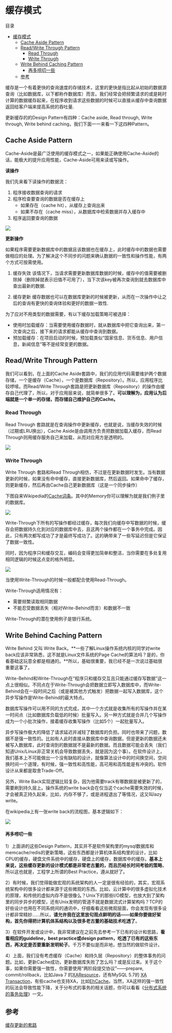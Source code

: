 # 缓存模式

目录
- [缓存模式](#缓存模式)
  - [Cache Aside Pattern](#cache-aside-pattern)
  - [Read/Write Through Pattern](#readwrite-through-pattern)
    - [Read Through](#read-through)
    - [Write Through](#write-through)
  - [Write Behind Caching Pattern](#write-behind-caching-pattern)
      - [再多唠叨一些](#再多唠叨一些)
  - [参考](#参考)

缓存是一个有着更快的查询速度的存储技术，这里的更快是指比起从初始的数据源查询（比如数据库，以下都称作数据库）而言。我们经常会把频繁请求的或是耗时计算的数据缓存起来，在程序收到请求这些数据的时候可以直接从缓存中查询数据返回给客户端来提高系统的吞吐量.

更新缓存的的Design Pattern有四种：Cache aside, Read through, Write through, Write behind caching，我们下面一一来看一下这四种Pattern。

## Cache Aside Pattern

Cache-Aside是最广泛使用的缓存模式之一，如果能正确使用Cache-Aside的话，能极大的提升应用性能，Cache-Aside可用来读或写操作。

**读操作**

我们先来看下读操作的数据流：

1. 程序接收数据查询的请求
2. 程序检查要查询的数据是否在缓存上
    + 如果存在（cache hit），从缓存上查询出来
    + 如果不存在（cache miss），从数据库中检索数据并存入缓存中
3. 程序返回要查询的数据

![](https://img-blog.csdnimg.cn/20200625233139211.png?x-oss-process=image/watermark,type_ZmFuZ3poZW5naGVpdGk,shadow_10,text_aHR0cHM6Ly9ibG9nLmNzZG4ubmV0L0hhbGZJbW1vcnRhbA==,size_16,color_FFFFFF,t_70)

**更新操作**

如果程序需要更新数据库中的数据且该数据也在缓存上，此时缓存中的数据也需要做相应的处理。为了解决这个不同步的问题来确认数据的一致性和操作性能，有两个方式可按需使用。

1. 缓存失效
该情况下，当请求需要更新数据库数据的时候，缓存中的值需要被删除掉（删除掉就表示旧值不可用了），当下次该key被再次查询到就去数据库中查出最新的数据.

2. 缓存更新
缓存数据也可以在数据库更新的时候被更新，从而在一次操作中让之后的查询有更快的查询体验和更好的数据一致性.

为了应对不用类型的数据需要，有以下缓存加载策略可被选择：

+ 使用时加载缓存：当需要使用缓存数据时，就从数据库中把它查询出来，第一次查询之后，接下来的请求都能从缓存中查询到数据。
+ 预加载缓存：在项目启动的时候，预加载类似“国家信息、货币信息、用户信息，新闻信息”等不是经常变更的数据。

## Read/Write Through Pattern

我们可以看到，在上面的Cache Aside套路中，我们的应用代码需要维护两个数据存储，一个是缓存（Cache），一个是数据库（Repository）。所以，应用程序比较啰嗦。而Read/Write Through套路是把更新数据库（Repository）的操作由缓存自己代理了，所以，对于应用层来说，就简单很多了。**可以理解为，应用认为后端就是一个单一的存储，而存储自己维护自己的Cache。**

### Read Through

Read Through 套路就是在查询操作中更新缓存，也就是说，当缓存失效的时候（过期或LRU换出），Cache Aside是由调用方负责把数据加载入缓存，而Read Through则用缓存服务自己来加载，从而对应用方是透明的。

![](https://img-blog.csdnimg.cn/20200625233205440.png?x-oss-process=image/watermark,type_ZmFuZ3poZW5naGVpdGk,shadow_10,text_aHR0cHM6Ly9ibG9nLmNzZG4ubmV0L0hhbGZJbW1vcnRhbA==,size_16,color_FFFFFF,t_70)

### Write Through

Write Through 套路和Read Through相仿，不过是在更新数据时发生。当有数据更新的时候，如果没有命中缓存，直接更新数据库，然后返回。如果命中了缓存，则更新缓存，然后再由Cache自己更新数据库（这是一个同步操作）

下图自来Wikipedia的[Cache词条](https://en.wikipedia.org/wiki/Cache_(computing))。其中的Memory你可以理解为就是我们例子里的数据库。

![](https://coolshell.cn/wp-content/uploads/2016/07/460px-Write-through_with_no-write-allocation.svg_.png)

Write-Through下所有的写操作都经过缓存，每次我们向缓存中写数据的时候，缓存会把数据持久化到对应的数据库中去，且这两个操作都在一个事务中完成。因此，只有两次都写成功了才是最终写成功了。这的确带来了一些写延迟但是它保证了数据一致性。

同时，因为程序只和缓存交互，编码会变得更加简单和整洁，当你需要在多处复用相同逻辑的时候这点变的格外明显。

![](https://img-blog.csdnimg.cn/20200625233221388.png)

当使用Write-Through的时候一般都配合使用Read-Through。

Write-Through适用情况有：

+ 需要频繁读取相同数据
+ 不能忍受数据丢失（相对Write-Behind而言）和数据不一致

Write-Through的潜在使用例子是银行系统。

## Write Behind Caching Pattern

Write Behind 又叫 Write Back。**一些了解Linux操作系统内核的同学对write back应该非常熟悉，这不就是Linux文件系统的Page Cache的算法吗？是的，你看基础这玩意全都是相通的。**所以，基础很重要，我已经不是一次说过基础很重要这事了。

Write-Behind和Write-Through在“程序只和缓存交互且只能通过缓存写数据”这一点上很相似。不同点在于Write-Through会把数据立即写入数据库中，而Write-Behind会在一段时间之后（或是被其他方式触发）把数据一起写入数据库，这个异步写操作是Write-Behind的最大特点。

数据库写操作可以用不同的方式完成，其中一个方式就是收集所有的写操作并在某一时间点（比如数据库负载低的时候）批量写入。另一种方式就是合并几个写操作成为一个小批次操作，接着缓存收集写操作（比如5个）一起批量写入。

异步写操作极大的降低了请求延迟并减轻了数据库的负担。同时也带来了问题，数据不是强一致性的。比如有人此时直接从数据库中查询数据，但是更新的数据还未被写入数据库，此时查询到的数据就不是最新的数据。而且数据可能会丢失（我们知道Unix/Linux非正常关机会导致数据丢失，就是因为这个事）。在软件设计上，我们基本上不可能做出一个没有缺陷的设计，就像算法设计中的时间换空间，空间换时间一个道理，有时候，强一致性和高性能，高可用和高性能是有冲突的。软件设计从来都是取舍Trade-Off。

另外，Write Back实现逻辑比较复杂，因为他需要track有哪数据是被更新了的，需要刷到持久层上。操作系统的write back会在仅当这个cache需要失效的时候，才会被真正持久起来，比如，内存不够了，或是进程退出了等情况，这又叫lazy write。

在wikipedia上有一张write back的流程图，基本逻辑如下：

![](https://coolshell.cn/wp-content/uploads/2016/07/Write-back_with_write-allocation.png)

#### 再多唠叨一些

1）上面讲的这些Design Pattern，其实并不是软件架构里的mysql数据库和memcache/redis的更新策略，这些东西都是计算机体系结构里的设计，比如CPU的缓存，硬盘文件系统中的缓存，硬盘上的缓存，数据库中的缓存。**基本上来说，这些缓存更新的设计模式都是非常老古董的，而且历经长时间考验的策略**，所以这也就是，工程学上所谓的Best Practice，遵从就好了。

2）有时候，我们觉得能做宏观的系统架构的人一定是很有经验的，其实，宏观系统架构中的很多设计都来源于这些微观的东西。比如，云计算中的很多虚拟化技术的原理，和传统的虚拟内存不是很像么？Unix下的那些I/O模型，也放大到了架构里的同步异步的模型，还有Unix发明的管道不就是数据流式计算架构吗？TCP的好些设计也用在不同系统间的通讯中，仔细看看这些微观层面，你会发现有很多设计都非常精妙……所以，**请允许我在这里放句观点鲜明的话——如果你要做好架构，首先你得把计算机体系结构以及很多老古董的基础技术吃透了**。

3）在软件开发或设计中，我非常建议在之前先去参考一下已有的设计和思路，**看看相应的guideline，best practice或design pattern，吃透了已有的这些东西，再决定是否要重新发明轮子**。千万不要似是而非地，想当然的做软件设计。

4）上面，我们没有考虑缓存（Cache）和持久层（Repository）的整体事务的问题。比如，更新Cache成功，更新数据库失败了怎么吗？或是反过来。关于这个事，如果你需要强一致性，你需要使用“两阶段提交协议”——prepare, commit/rollback，比如Java 7 的[XAResource](http://docs.oracle.com/javaee/7/api/javax/transaction/xa/XAResource.html)，还有MySQL 5.7的 [XA Transaction](http://dev.mysql.com/doc/refman/5.7/en/xa.html)，有些cache也支持XA，比如[EhCache](http://www.ehcache.org/documentation/3.0/xa.html)。当然，XA这样的强一致性的玩法会导致性能下降，关于分布式的事务的相关话题，你可以看看《[分布式系统的事务处理](https://coolshell.cn/articles/10910.html)》一文。

## 参考

[缓存更新的套路](https://coolshell.cn/articles/17416.html)
